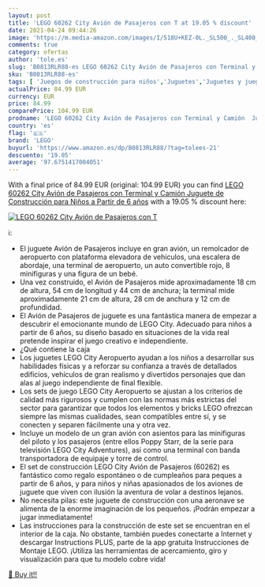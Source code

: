 ```yaml
---
layout: post
title: 'LEGO 60262 City Avión de Pasajeros con T at 19.05 % discount'
date: 2021-04-24 09:44:26
image: 'https://m.media-amazon.com/images/I/518U+KEZ-0L._SL500_._SL400_.jpg'
comments: true
category: ofertas
author: 'tole.es'
slug: 'B0813RLR88-es LEGO 60262 City Avión de Pasajeros con Terminal y Camión...'
sku: 'B0813RLR88-es'
tags: [ 'Juegos de construcción para niños','Juguetes','Juguetes y juegos','lego', ]
actualPrice: 84.99 EUR
currency: EUR
price: 84.99
comparePrice: 104.99 EUR
prodname: 'LEGO 60262 City Avión de Pasajeros con Terminal y Camión  Juguete de Construcción para Niños a Partir de 6 años'
country: 'es'
flag: '🇪🇸'
brand: 'LEGO'
buyurl: 'https://www.amazon.es/dp/B0813RLR88/?tag=tolees-21'
descuento: '19.05'
average: '97.6751417004051'
---
```


With a final price of 84.99 EUR (original: 104.99 EUR) you can find [LEGO 60262 City Avión de Pasajeros con Terminal y Camión  Juguete de Construcción para Niños a Partir de 6 años](https://www.amazon.es/dp/B0813RLR88/?tag=tolees-21) with a  19.05 % discount here:

[![LEGO 60262 City Avión de Pasajeros con T](https://m.media-amazon.com/images/I/518U+KEZ-0L._SL500_._SL400_.jpg)](https://www.amazon.es/dp/B0813RLR88/?tag=tolees-21)

ℹ️:

- El juguete Avión de Pasajeros incluye en gran avión, un remolcador de aeropuerto con plataforma elevadora de vehículos, una escalera de abordaje, una terminal de aeropuerto, un auto convertible rojo, 8 minifiguras y una figura de un bebé.
- Una vez construido, el Avión de Pasajeros mide aproximadamente 18 cm de altura, 54 cm de longitud y 44 cm de anchura; la terminal mide aproximadamente 21 cm de altura, 28 cm de anchura y 12 cm de profundidad.
- El Avión de Pasajeros de juguete es una fantástica manera de empezar a descubrir el emocionante mundo de LEGO City. Adecuado para niños a partir de 6 años, su diseño basado en situaciones de la vida real pretende inspirar el juego creativo e independiente.
- ¿Qué contiene la caja
- Los juguetes LEGO City Aeropuerto ayudan a los niños a desarrollar sus habilidades físicas y a reforzar su confianza a través de detallados edificios, vehículos de gran realismo y divertidos personajes que dan alas al juego independiente de final flexible.
- Los sets de juego LEGO City Aeropuerto se ajustan a los criterios de calidad más rigurosos y cumplen con las normas más estrictas del sector para garantizar que todos los elementos y bricks LEGO ofrezcan siempre las mismas cualidades, sean compatibles entre sí, y se conecten y separen fácilmente una y otra vez.
- Incluye un modelo de un gran avión con asientos para las minifiguras del piloto y los pasajeros (entre ellos Poppy Starr, de la serie para televisión LEGO City Adventures), así como una terminal con banda transportadora de equipaje y torre de control.
- El set de construcción LEGO City Avión de Pasajeros (60262) es fantástico como regalo espontáneo o de cumpleaños para peques a partir de 6 años, y para niños y niñas apasionados de los aviones de juguete que viven con ilusión la aventura de volar a destinos lejanos.
- No necesita pilas: este juguete de construcción con una aeronave se alimenta de la enorme imaginación de los pequeños. ¡Podrán empezar a jugar inmediatamente!
- Las instrucciones para la construcción de este set se encuentran en el interior de la caja. No obstante, también puedes conectarte a Internet y descargar Instructions PLUS, parte de la app gratuita Instrucciones de Montaje LEGO. ¡Utiliza las herramientas de acercamiento, giro y visualización para que tu modelo cobre vida!

[🛒 Buy it!!](https://www.amazon.es/dp/B0813RLR88/?tag=tolees-21)

